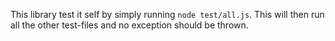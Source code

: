 This library test it self by simply running `node test/all.js`. 
This will then run all the other test-files and no exception should be thrown.